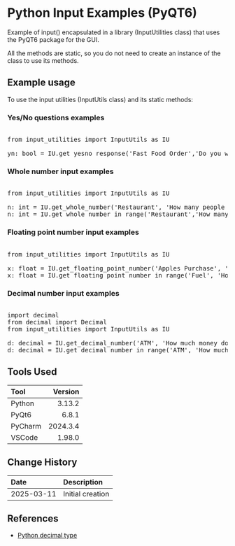 # Python Input Examples (PyQT6)
Example of input() encapsulated in a library (InputUtilities class) that uses the PyQT6 package for the GUI.

All the methods are static, so you do not need to create an instance of the class to use its methods.

## Example usage
To use the input utilities (InputUtils class) and its static methods:
### Yes/No questions examples
<pre> 
from input_utilities import InputUtils as IU

yn: bool = IU.get_yesno_response('Fast Food Order','Do you want ketchup?')
</pre>

### Whole number input examples

<pre> 
from input_utilities import InputUtils as IU

n: int = IU.get_whole_number('Restaurant', 'How many people are in your party? ')
n: int = IU.get_whole_number_in_range('Restaurant','How many people are in your party? ', 1, 7)
</pre>

### Floating point number input examples

<pre> 
from input_utilities import InputUtils as IU

x: float = IU.get_floating_point_number('Apples Purchase', 'What was the weight in pounds? ')
x: float = IU.get_floating_point_number_in_range('Fuel', 'How many gallons do you wish to purchase? ', 0.5, 22.5)
</pre>

### Decimal number input examples

<pre> 
import decimal
from decimal import Decimal
from input_utilities import InputUtils as IU

d: decimal = IU.get_decimal_number('ATM', 'How much money do you wish to withdraw? ')
d: decimal = IU.get_decimal_number_in_range('ATM', 'How much money do you wish to withdraw? ', 5, 600)
</pre>

## Tools Used

| Tool     |  Version |
|:---------|---------:|
| Python   |   3.13.2 |
| PyQt6 |    6.8.1 |
| PyCharm  | 2024.3.4 |
| VSCode   |   1.98.0 |

## Change History

| Date       | Description      |
|:-----------|:-----------------|
| 2025-03-11 | Initial creation |

## References

* [Python decimal type](https://docs.python.org/3/library/decimal.html)